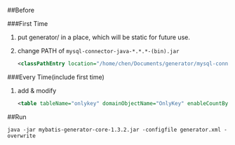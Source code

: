 ##Before

###First Time

1. put generator/ in a place, which will be static for future use.

2. change PATH of `mysql-connector-java-*.*.*-(bin).jar`

	```xml
	<classPathEntry location="/home/chen/Documents/generator/mysql-connector-java-5.1.38-bin.jar" /> 
	```
###Every Time(include first time)

1. add & modify

	```xml
	<table tableName="onlykey" domainObjectName="OnlyKey" enableCountByExample="false" enableUpdateByExample="false" enableDeleteByExample="false" enableSelectByExample="false" selectByExampleQueryId="false" />
	```

##Run

```
java -jar mybatis-generator-core-1.3.2.jar -configfile generator.xml -overwrite
```
